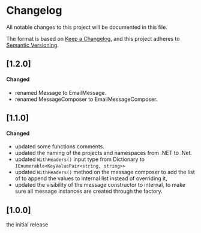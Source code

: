 # Changelog

All notable changes to this project will be documented in this file.

The format is based on [Keep a Changelog](https://keepachangelog.com/en/1.0.0/),
and this project adheres to [Semantic Versioning](https://semver.org/spec/v2.0.0.html).

## [1.2.0]

####  Changed

- renamed Message to EmailMessage.
- renamed MessageComposer to EmailMessageComposer.

## [1.1.0]

####  Changed

- updated some functions comments.
- updated the naming of the projects and namespaces from .NET to .Net.
- updated `WithHeaders()` input type from Dictionary to `IEnumerable<KeyValuePair<string, string>>`
- updated `WithHeaders()` method on the message composer to add the list of to append the values to internal list instead of overriding it,
- updated the visibility of the message constructor to internal, to make sure all message instances are created through the factory.

## [1.0.0]
 
the initial release

